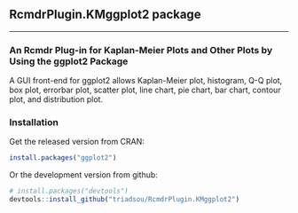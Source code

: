 
## RcmdrPlugin.KMggplot2 package

------------------------------------------------

### An Rcmdr Plug-in for Kaplan-Meier Plots and Other Plots by Using the ggplot2 Package

A GUI front-end for ggplot2 allows Kaplan-Meier plot, histogram, Q-Q plot, box plot, errorbar plot, scatter plot, line chart, pie chart, bar chart, contour plot, and distribution plot.


### Installation

Get the released version from CRAN:

```R
install.packages("ggplot2")
```

Or the development version from github:

```R
# install.packages("devtools")
devtools::install_github("triadsou/RcmdrPlugin.KMggplot2")
```

